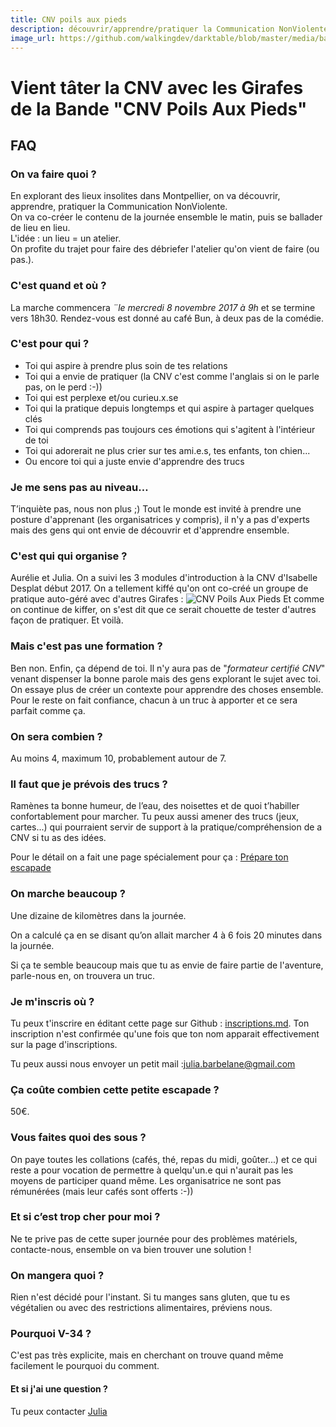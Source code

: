 ```yaml
---
title: CNV poils aux pieds
description: découvrir/apprendre/pratiquer la Communication NonViolente
image_url: https://github.com/walkingdev/darktable/blob/master/media/banner-darktable.png?raw=true
---
```


# Vient tâter la CNV avec les Girafes de la Bande "CNV Poils Aux Pieds"

## FAQ

### On va faire quoi ?

En explorant des lieux insolites dans Montpellier, on va découvrir, apprendre, pratiquer la Communication NonViolente.   
On va co-créer le contenu de la journée ensemble le matin, puis se ballader de lieu en lieu.  
L'idée : un lieu = un atelier.  
On profite du trajet pour faire des débriefer l'atelier qu'on vient de faire (ou pas.).

### C'est quand et où ?

La marche commencera *¨*le mercredi 8 novembre 2017 à 9h** et se termine vers 18h30.
Rendez-vous est donné au café Bun, à deux pas de la comédie.

### C'est pour qui ?

- Toi qui aspire à prendre plus soin de tes relations
- Toi qui a envie de pratiquer (la CNV c'est comme l'anglais si on le parle pas, on le perd :-))
- Toi qui est perplexe et/ou curieu.x.se
- Toi qui la pratique depuis longtemps et qui aspire à partager quelques clés
- Toi qui comprends pas toujours ces émotions qui s'agitent à l'intérieur de toi 
- Toi qui adorerait ne plus crier sur tes ami.e.s, tes enfants, ton chien... 
- Ou encore toi qui a juste envie d'apprendre des trucs 

### Je me sens pas au niveau…

T’inquiète pas, nous non plus ;)
Tout le monde est invité à prendre une posture d'apprenant (les organisatrices y compris), il n'y a pas d'experts mais des gens qui ont envie de découvrir et d'apprendre ensemble.

### C'est qui qui organise ?

Aurélie et Julia. On a suivi les 3 modules d'introduction à la CNV d'Isabelle Desplat début 2017.
On a tellement kiffé qu'on ont co-créé un groupe de pratique auto-géré avec d'autres Girafes : ![CNV Poils Aux Pieds](http://www.multibao.org/#cnvpoilsauxpieds/documentation)
Et comme on continue de kiffer, on s'est dit que ce serait chouette de tester d'autres façon de pratiquer. 
Et voilà.

### Mais c'est pas une formation ?

Ben non. Enfin, ça dépend de toi. Il n'y aura pas de "*formateur certifié CNV*" venant dispenser la bonne parole mais des gens explorant le sujet avec toi. On essaye plus de créer un contexte pour apprendre des choses ensemble.  
Pour le reste on fait confiance, chacun à un truc à apporter et ce sera parfait comme ça.

### On sera combien ?

Au moins 4, maximum 10, probablement autour de 7.

### Il faut que je prévois des trucs ?

Ramènes ta bonne humeur, de l’eau, des noisettes et de quoi t’habiller confortablement pour marcher. Tu peux aussi amener des trucs (jeux, cartes...) qui pourraient servir de support à la pratique/compréhension de a CNV si tu as des idées.

Pour le détail on a fait une page spécialement pour ça : [Prépare ton escapade](http://walkingdev.fr/#walkingdev/darktable/blob/master/v-34/prepare-ton-escapade.md)

### On marche beaucoup ?

Une dizaine de kilomètres dans la journée.

On a calculé ça en se disant qu’on allait marcher 4 à 6 fois 20 minutes dans la journée.

Si ça te semble beaucoup mais que tu as envie de faire partie de l'aventure, parle-nous en, on trouvera un truc.

### Je m'inscris où ?

Tu peux t'inscrire en éditant cette page sur Github : [inscriptions.md](https://github.com/walkingdev/darktable/edit/master/v-34/inscriptions.md). Ton inscription n'est confirmée qu'une fois que ton nom apparait effectivement sur la page d'inscriptions.

Tu peux aussi nous envoyer un petit mail :[julia.barbelane@gmail.com](mailto:julia.barbelane@gmail.com)

### Ça coûte combien cette petite escapade ?

50€. 

### Vous faites quoi des sous ?

On paye toutes les collations (cafés, thé, repas du midi, goûter...) et ce qui reste a pour vocation de permettre à quelqu'un.e qui n'aurait pas les moyens de participer quand même. Les organisatrice ne sont pas rémunérées (mais leur cafés sont offerts :-))

### Et si c’est trop cher pour moi ?

Ne te prive pas de cette super journée pour des problèmes matériels, contacte-nous, ensemble on va bien trouver une solution !

### On mangera quoi ?

Rien n'est décidé pour l'instant. Si tu manges sans gluten, que tu es végétalien ou avec des restrictions alimentaires, préviens nous.

### Pourquoi V-34 ?

C'est pas très explicite, mais en cherchant on trouve quand même facilement le pourquoi du comment.

#### Et si j'ai une question ?

Tu peux contacter [Julia](mailto:julia.barbelane@gmail.com)
